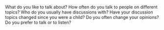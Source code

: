 What do you like to talk about?
How often do you talk to people on different topics?
Who do you usually have discussions with?
Have your discussion topics changed since you were a child?
Do you often change your opinions?
Do you prefer to talk or to listen?